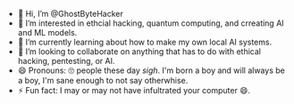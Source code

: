 - 👋 Hi, I’m @GhostByteHacker
- 👀 I’m interested in ethcial hacking, quantum computing, and crreating AI and ML models.
- 🌱 I’m currently learning about how to make my own local AI systems.
- 💞️ I’m looking to collaborate on anything that has to do with ethical hacking, pentesting, or AI.
- 😄 Pronouns: 🙄 people these day *sigh*. I'm born a boy and will always be a boy, I'm sane enough to not say otherwhise.
- ⚡ Fun fact: I may or may not have infultrated your computer 😄.


<!---
GhostByteHacker/GhostByteHacker is a ✨ special ✨ repository because its `README.md` (this file) appears on your GitHub profile.
You can click the Preview link to take a look at your changes.
--->
